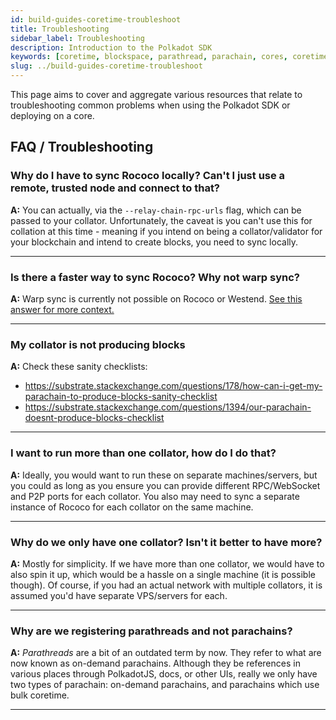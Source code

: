 ```yaml
---
id: build-guides-coretime-troubleshoot
title: Troubleshooting
sidebar_label: Troubleshooting
description: Introduction to the Polkadot SDK
keywords: [coretime, blockspace, parathread, parachain, cores, coretime, agile]
slug: ../build-guides-coretime-troubleshoot
---
```


This page aims to cover and aggregate various resources that relate to troubleshooting common
problems when using the Polkadot SDK or deploying on a core.

## FAQ / Troubleshooting

### Why do I have to sync Rococo locally? Can't I just use a remote, trusted node and connect to that?

**A:** You can actually, via the `--relay-chain-rpc-urls` flag, which can be passed to your
collator. Unfortunately, the caveat is you can't use this for collation at this time - meaning if
you intend on being a collator/validator for your blockchain and intend to create blocks, you need
to sync locally.

---

### Is there a faster way to sync Rococo? Why not warp sync?

**A:** Warp sync is currently not possible on Rococo or Westend.
[See this answer for more context.](https://substrate.stackexchange.com/questions/9730/rococo-cant-warp-sync-stuck-at-16mb-finality-proof-download)

---

### My collator is not producing blocks

**A:** Check these sanity checklists:

- https://substrate.stackexchange.com/questions/178/how-can-i-get-my-parachain-to-produce-blocks-sanity-checklist
- https://substrate.stackexchange.com/questions/1394/our-parachain-doesnt-produce-blocks-checklist

---

### I want to run more than one collator, how do I do that?

**A:** Ideally, you would want to run these on separate machines/servers, but you could as long as
you ensure you can provide different RPC/WebSocket and P2P ports for each collator. You also may
need to sync a separate instance of Rococo for each collator on the same machine.

---

### Why do we only have one collator? Isn't it better to have more?

**A:** Mostly for simplicity. If we have more than one collator, we would have to also spin it up,
which would be a hassle on a single machine (it is possible though). Of course, if you had an actual
network with multiple collators, it is assumed you'd have separate VPS/servers for each.

---

### Why are we registering parathreads and not parachains?

**A:** _Parathreads_ are a bit of an outdated term by now. They refer to what are now known as
on-demand parachains. Although they be references in various places through PolkadotJS, docs, or
other UIs, really we only have two types of parachain: on-demand parachains, and parachains which
use bulk coretime.

---
